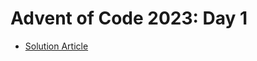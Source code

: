 # Advent of Code 2023: Day 1

- [Solution Article](https://open.substack.com/pub/simontoth/p/daily-bite-of-c-advent-of-code-day?r=1g4l8a&utm_campaign=post&utm_medium=web)